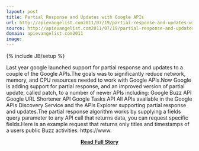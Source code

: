 ```yaml
---
layout: post
title: Partial Response and Updates with Google APIs
url: http://apievangelist.com2011/07/19/partial-response-and-updates-with-google-apis/
source: http://apievangelist.com2011/07/19/partial-response-and-updates-with-google-apis/
domain: apievangelist.com2011
image: 
---
```

{% include JB/setup %}<p>Last year google launched support for partial response and updates to a couple of the Google APIs.The goals was to significantly reduce network, memory, and CPU resources needed to work with Google APIs.Now Google is adding support for partial response, and an improved version of partial update, called patch, to a number of newer APIs including: Google Buzz API Google URL Shortener API Google Tasks API All APIs available in the Google APIs Discovery Service and the APIs Explorer supporting partial response and updates.The partial response algorithm works by supplying a fields query parameter to any API call that returns data, you can request specific fields.Here is an example request that returns only titles and timestamps of a users public Buzz activities: https://www.</p>
<center><p><a href="http://apievangelist.com2011/07/19/partial-response-and-updates-with-google-apis/" style='padding:25px; font-sze:18px; font-weight: bold;'>Read Full Story</a></p></center>
